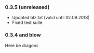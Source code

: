 ### 0.3.5 (unreleased)

- Updated blz.txt (valid until 02.09.2018)
- Fixed test suite

### 0.3.4 and blow

Here be dragons
